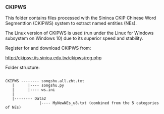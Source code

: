 ### CKIPWS

This folder contains files processed with the Sininca CKIP Chinese Word Segmenttion (CKIPWS) system to extract named entities (NEs).

The Linux version of CKIPWS is used (run under the Linux for Windows subsystem on Windows 10) due to its superior speed and stability.

Register for and download CKIPWS from:

http://ckipsvr.iis.sinica.edu.tw/ckipws/reg.php

Folder structure:

<code>
CKIPWS -------- songshu.all.zht.txt
   |      |---- songshu.py
   |      |---- ws.ini
   |    
   |-------- Data2
               |---- MyNewNEs_u8.txt (combined from the 5 categories of NEs)
  
</code>
